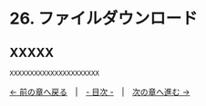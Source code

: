 ﻿# 26. ファイルダウンロード

## XXXXX

```cpp
XXXXXXXXXXXXXXXXXXXXXX
```

[← 前の章へ戻る](HSV.md)　|　[- 目次 -](Index.md)　|　[次の章へ進む →](Draw-3d.md)